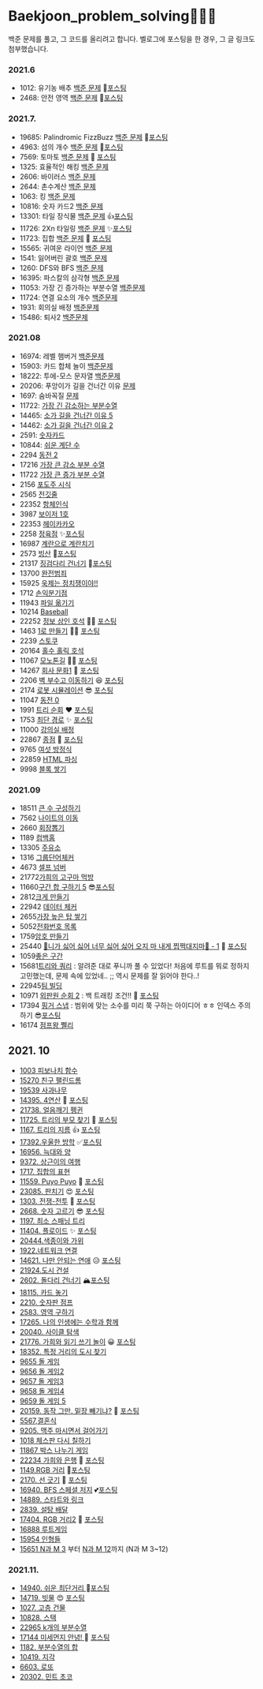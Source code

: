 # Baekjoon_problem_solving🌱🌹🌳
백준 문제를 풀고, 그 코드를 올리려고 합니다. 벨로그에 포스팅을 한 경우, 그 글 링크도 첨부했습니다.

### 2021.6
- 1012: 유기농 배추 [백준 문제](https://www.acmicpc.net/problem/1012) 🌻[포스팅](https://dalseoin.tistory.com/entry/%EB%B0%B1%EC%A4%80-%ED%8C%8C%EC%9D%B4%EC%8D%AC-1012%EB%B2%88-%EC%9C%A0%EA%B8%B0%EB%86%8D-%EB%B0%B0%EC%B6%94)
- 2468: 안전 영역 [백준 문제](https://www.acmicpc.net/problem/2468) 🌷[포스팅](https://dalseoin.tistory.com/entry/%EB%B0%B1%EC%A4%80-%ED%8C%8C%EC%9D%B4%EC%8D%AC-2468-%EC%95%88%EC%A0%84-%EC%98%81%EC%97%AD)
### 2021.7.
- 19685: Palindromic FizzBuzz  [백준 문제](https://www.acmicpc.net/problem/19685) 🍉[포스팅](https://dalseoin.tistory.com/entry/%EB%B0%B1%EC%A4%80-%ED%8C%8C%EC%9D%B4%EC%8D%AC-19685%EB%B2%88-Palindromic-FizzBuzz)
- 4963: 섬의 개수 [백준 문제](https://www.acmicpc.net/problem/4963) 🌱[포스팅](https://dalseoin.tistory.com/entry/%EB%B0%B1%EC%A4%80-%ED%8C%8C%EC%9D%B4%EC%8D%AC-4963-%EC%84%AC%EC%9D%98-%EA%B0%9C%EC%88%98)
- 7569: 토마토 [백준 문제](https://www.acmicpc.net/problem/7569) 🎉 [포스팅](https://dalseoin.tistory.com/entry/%EB%B0%B1%EC%A4%80-%ED%8C%8C%EC%9D%B4%EC%8D%AC-7569-%ED%86%A0%EB%A7%88%ED%86%A0)
- 1325: 효율적인 해킹 [백준 문제](https://www.acmicpc.net/problem/1325)
- 2606: 바이러스 [백준 문제](https://www.acmicpc.net/problem/2606)
- 2644: 촌수계산 [백준 문제](https://www.acmicpc.net/problem/2644) 
- 1063: 킹 [백준 문제](https://www.acmicpc.net/problem/1063)
- 10816: 숫자 카드2 [백준 문제](https://www.acmicpc.net/problem/10816)
- 13301: 타일 장식물 [백준 문제](https://www.acmicpc.net/problem/13301) 👍[포스팅](https://dalseoin.tistory.com/entry/%EB%B0%B1%EC%A4%80-%ED%8C%8C%EC%9D%B4%EC%8D%AC-13301-%ED%83%80%EC%9D%BC-%EC%9E%A5%EC%8B%9D%EB%AC%BC)
- 11726: 2Xn 타일링 [백준 문제](https://www.acmicpc.net/problem/11726) ✨[포스팅](https://dalseoin.tistory.com/entry/%EB%B0%B1%EC%A4%80-%ED%8C%8C%EC%9D%B4%EC%8D%AC-11726%EB%B2%88-2Xn-%ED%83%80%EC%9D%BC%EB%A7%81)
- 11723: 집합 [백준 문제](https://www.acmicpc.net/problem/11723) 🥳 [포스팅](https://dalseoin.tistory.com/entry/%EB%B0%B1%EC%A4%80-%ED%8C%8C%EC%9D%B4%EC%8D%AC-11723-%EC%A7%91%ED%95%A9)
- 15565: 귀여운 라이언 [백준 문제](https://www.acmicpc.net/problem/15565)
- 1541: 잃어버린 괄호 [백준 문제](https://www.acmicpc.net/problem/1541)
- 1260: DFS와 BFS [백준 문제](https://www.acmicpc.net/problem/1260)
- 16395: 파스칼의 삼각형 [백준 문제](https://www.acmicpc.net/problem/16395)
- 11053: 가장 긴 증가하는 부분수열 [백준문제](https://www.acmicpc.net/problem/11053)
- 11724: 연결 요소의 개수 [백준문제](https://www.acmicpc.net/problem/11724)
- 1931: 회의실 배정 [백준문제](https://www.acmicpc.net/problem/1931)
- 15486: 퇴사2 [백준문제](https://www.acmicpc.net/problem/15486)

### 2021.08 
- 16974: 레벨 햄버거 [백준문제](https://www.acmicpc.net/problem/16974)
- 15903: 카드 합체 놀이  [백준문제](https://www.acmicpc.net/problem/15903)
- 18222: 투에-모스 문자열 [백준문제](https://www.acmicpc.net/problem/18222)
- 20206: 푸앙이가 길을 건너간 이유 [문제](https://www.acmicpc.net/problem/20206)
- 1697: 숨바꼭질 [문제](https://www.acmicpc.net/problem/1697)
- 11722: [가장 긴 감소하는 부분수열](https://www.acmicpc.net/problem/11722)
- 14465: [소가 길을 건너간 이유 5](https://www.acmicpc.net/problem/14465)
- 14462: [소가 길을 건너간 이유 2](https://www.acmicpc.net/problem/14462)
- 2591: [숫자카드](https://www.acmicpc.net/problem/2591)
- 10844: [쉬운 계단 수](https://www.acmicpc.net/problem/10844)
- 2294 [동전 2](https://www.acmicpc.net/problem/2294)
- 17216 [가장 큰 감소 부분 수열](https://www.acmicpc.net/problem/17216)
- 11722 [가장 큰 증가 부분 수열](https://www.acmicpc.net/problem/11055)
- 2156 [포도주 시식](https://www.acmicpc.net/problem/2156)
- 2565 [전깃줄](https://www.acmicpc.net/problem/2565)
- 22352 [항체인식](https://www.acmicpc.net/problem/22352)
- 3987 [보이저 1호](https://www.acmicpc.net/problem/3987)
- 22353 [헤이카카오](https://www.acmicpc.net/problem/22353)
- 2258 [정육점](https://www.acmicpc.net/problem/2258) ✨[포스팅](https://dalseoin.tistory.com/entry/%EB%B0%B1%EC%A4%80-%ED%8C%8C%EC%9D%B4%EC%8D%AC-2258-%EC%A0%95%EC%9C%A1%EC%A0%90)
- 16987 [계란으로 계란치기](https://www.acmicpc.net/problem/16987) 
- 2573 [빙산](https://www.acmicpc.net/problem/2573) 🌼[포스팅](https://dalseoin.tistory.com/entry/%EB%B0%B1%EC%A4%80-%ED%8C%8C%EC%9D%B4%EC%8D%AC-2573-%EB%B9%99%EC%82%B0)
- 21317 [징검다리 건너기](https://www.acmicpc.net/problem/21317)  🍠[포스팅](https://dalseoin.tistory.com/entry/%EB%B0%B1%EC%A4%80-%ED%8C%8C%EC%9D%B4%EC%8D%AC-21317-%EC%A7%95%EA%B2%80%EB%8B%A4%EB%A6%AC-%EA%B1%B4%EB%84%88%EA%B8%B0)
- 13700 [완전범죄](https://www.acmicpc.net/problem/13700)
- 15925 [욱제는 정치쟁이야!!](https://www.acmicpc.net/problem/15925)
- 1712 [손익분기점](https://www.acmicpc.net/problem/1712)
- 11943 [파일 옮기기](https://www.acmicpc.net/problem/11943)
- 10214 [Baseball](https://www.acmicpc.net/problem/10214)
- 22252 [정보 상인 호석](https://www.acmicpc.net/problem/22252)  👩‍💻 [포스팅](https://dalseoin.tistory.com/entry/%EB%B0%B1%EC%A4%80-%ED%8C%8C%EC%9D%B4%EC%8D%AC-22252-%EC%A0%95%EB%B3%B4-%EC%83%81%EC%9D%B8-%ED%98%B8%EC%84%9D)
- 1463 [1로 만들기](https://www.acmicpc.net/problem/1463) 👩‍💻 [포스팅](https://dalseoin.tistory.com/entry/%EB%B0%B1%EC%A4%80-%ED%8C%8C%EC%9D%B4%EC%8D%AC-1463-1%EB%A1%9C-%EB%A7%8C%EB%93%A4%EA%B8%B0)
- 2239 [스토쿠](https://www.acmicpc.net/problem/2239)
- 20164 [홀수 홀릭 호석](https://www.acmicpc.net/problem/20164)
- 11067 [모노톤길](https://www.acmicpc.net/problem/11067) 👩‍💻 [포스팅](https://dalseoin.tistory.com/entry/%EB%B0%B1%EC%A4%80-%ED%8C%8C%EC%9D%B4%EC%8D%AC-11067-%EB%AA%A8%EB%85%B8%ED%86%A4%EA%B8%B8)
- 14267 [회사 문화1](https://www.acmicpc.net/problem/14267) 🤔 [포스팅](https://dalseoin.tistory.com/entry/%EB%B0%B1%EC%A4%80-%ED%8C%8C%EC%9D%B4%EC%8D%AC-14267-%ED%9A%8C%EC%82%AC-%EB%AC%B8%ED%99%941)
- 2206 [벽 부수고 이동하기](https://www.acmicpc.net/problem/2206) 😆 [포스팅](https://dalseoin.tistory.com/entry/%EB%B0%B1%EC%A4%80-%ED%8C%8C%EC%9D%B4%EC%8D%AC-2206-%EB%B2%BD-%EB%B6%80%EC%88%98%EA%B3%A0-%EC%9D%B4%EB%8F%99%ED%95%98%EA%B8%B0)
- 2174 [로봇 시뮬레이션](https://www.acmicpc.net/problem/2174) 😎 [포스팅](https://dalseoin.tistory.com/entry/%EB%B0%B1%EC%A4%80-2174-%EB%A1%9C%EB%B4%87-%EC%8B%9C%EB%AE%AC%EB%A0%88%EC%9D%B4%EC%85%98)
- 11047 [동전 0](https://www.acmicpc.net/problem/11047)
- 1991 [트리 순회](https://www.acmicpc.net/problem/1991) ❤ [포스팅](https://dalseoin.tistory.com/entry/%EB%B0%B1%EC%A4%80-1991-%ED%8A%B8%EB%A6%AC-%EC%88%9C%ED%9A%8C)
- 1753 [최단 경로](https://www.acmicpc.net/problem/1753) ✨ [포스팅](https://dalseoin.tistory.com/entry/%EB%B0%B1%EC%A4%80-1753-%EC%B5%9C%EB%8B%A8-%EA%B2%BD%EB%A1%9C)
- 11000 [강의실 배정](https://www.acmicpc.net/problem/11000) 
- 22867 [종점](https://www.acmicpc.net/problem/22867) 🌱 [포스팅](https://dalseoin.tistory.com/entry/%EB%B0%B1%EC%A4%80-22867-%EC%A2%85%EC%A0%90)
- 9765 [여섯 방정식](https://www.acmicpc.net/problem/9765)
- 22859 [HTML 파싱](https://www.acmicpc.net/problem/22859)
- 9998 [블록 쌓기](https://www.acmicpc.net/problem/9998)
### 2021.09
- 18511 [큰 수 구성하기](https://www.acmicpc.net/problem/18511)
- 7562 [나이트의 이동](https://www.acmicpc.net/problem/7562)
- 2660 [회장뽑기](https://www.acmicpc.net/problem/2660)
- 1189 [컴백홈](https://www.acmicpc.net/problem/1189)
- 13305 [주유소](https://www.acmicpc.net/problem/13305)
- 1316 [그룹단어체커](https://www.acmicpc.net/problem/1316)
- 4673 [셀프 넘버](https://www.acmicpc.net/problem/4673)
- 21772[가희의 고구마 먹방](https://www.acmicpc.net/problem/21772)
- 11660[구간 합 구하기 5](https://www.acmicpc.net/problem/11660) 😎[포스팅](https://dalseoin.tistory.com/entry/%EB%B0%B1%EC%A4%80-11660-%EA%B5%AC%EA%B0%84-%ED%95%A9-%EA%B5%AC%ED%95%98%EA%B8%B0-5)
- 2812[크게 만들기](https://www.acmicpc.net/problem/2812)
- 22942 [데이터 체커](https://www.acmicpc.net/problem/22942)
- 2655[가장 높은 탑 쌓기](https://www.acmicpc.net/problem/2655)
- 5052[전화번호 목록](https://www.acmicpc.net/problem/5052)
- 1759[암호 만들기](https://www.acmicpc.net/problem/1759)
- 25440 [🎵니가 싫어 싫어 너무 싫어 싫어 오지 마 내게 찝쩍대지마🎵 - 1](https://www.acmicpc.net/problem/20440) 💛 [포스팅](https://dalseoin.tistory.com/entry/%EB%B0%B1%EC%A4%8020440-%EB%8B%88%EA%B0%80-%EC%8B%AB%EC%96%B4-2)
- 1059[좋은 구간](https://www.acmicpc.net/problem/1059)
- 15681[트리와 쿼리](https://www.acmicpc.net/status?user_id=tjdls111&problem_id=15681&from_mine=1) : 알려준 대로 푸니까 풀 수 있었다! 처음에 루트를 뭐로 정하지 고민했는데, 문제 속에 있었네.. ;; 역시 문제를 잘 읽어야 한다..!
- 22945[팀 빌딩](https://www.acmicpc.net/problem/22945) 
- 10971 [외판원 순회 2](https://www.acmicpc.net/problem/10971) : 백 트래킹 조건!! 💛  [포스팅](https://dalseoin.tistory.com/entry/%EB%B0%B1%EC%A4%80-10971-%EC%99%B8%ED%8C%90%EC%9B%90-%EC%88%9C%ED%9A%8C-2)
- 17394 [핑거 스냅](https://www.acmicpc.net/problem/17394) : 범위에 맞는 소수를 미리 쭉 구하는 아이디어 ㅎㅎ 인덱스 주의하기 😎[포스팅](https://dalseoin.tistory.com/entry/%EB%B0%B1%EC%A4%80-17394-%ED%95%91%EA%B1%B0-%EC%8A%A4%EB%83%85)
- 16174 [점프왕 쩰리](https://www.acmicpc.net/problem/16174)

## 2021. 10

- [1003 피보나치 함수](https://www.acmicpc.net/problem/1003)
- [15270 친구 팰린드롬](https://www.acmicpc.net/problem/15270)
- [19539 사과나무](https://www.acmicpc.net/problem/19539)
- [14395. 4연산](https://www.acmicpc.net/problem/14395) 🥰 [포스팅](https://dalseoin.tistory.com/entry/%EB%B0%B1%EC%A4%80-14395-4%EC%97%B0%EC%82%B0)
- [21738. 얼음깨기 펭귄](https://www.acmicpc.net/problem/21738)
- [11725. 트리의 부모 찾기](https://www.acmicpc.net/problem/11725) 🌟 [포스팅](https://dalseoin.tistory.com/entry/%EB%B0%B1%EC%A4%80-%ED%8C%8C%EC%9D%B4%EC%8D%AC-11725-%ED%8A%B8%EB%A6%AC%EC%9D%98-%EB%B6%80%EB%AA%A8-%EC%B0%BE%EA%B8%B0)
- [1167. 트리의 지름](https://www.acmicpc.net/problem/1167) 👍 [포스팅](https://dalseoin.tistory.com/entry/%EB%B0%B1%EC%A4%80-%ED%8C%8C%EC%9D%B4%EC%8D%AC-1167-%ED%8A%B8%EB%A6%AC%EC%9D%98-%EC%A7%80%EB%A6%84)
- [17392.우울한 방학](https://www.acmicpc.net/problem/17392) ✅[포스팅](https://dalseoin.tistory.com/entry/%EB%B0%B1%EC%A4%80-%ED%8C%8C%EC%9D%B4%EC%8D%AC-17392-%EC%9A%B0%EC%9A%B8%ED%95%9C-%EB%B0%A9%ED%95%99)
- [16956. 늑대와 양](https://www.acmicpc.net/problem/16956)
- [9372. 상근이의 여행](https://www.acmicpc.net/problem/9372)
- [1717. 집합의 표현](https://www.acmicpc.net/problem/1717)
- [11559. Puyo Puyo](https://www.acmicpc.net/problem/11559) 📝 [포스팅](https://dalseoin.tistory.com/entry/%EB%B0%B1%EC%A4%80-%ED%8C%8C%EC%9D%B4%EC%8D%AC-11559-Puyo-Puyo)
- [23085. 판치기](https://www.acmicpc.net/problem/23085) 😍 [포스팅](https://dalseoin.tistory.com/entry/%EB%B0%B1%EC%A4%80-%ED%8C%8C%EC%9D%B4%EC%8D%AC-23085-%ED%8C%90%EC%B9%98%EA%B8%B0?category=1016620)
- [1303. 전쟁-전투](https://www.acmicpc.net/problem/1303) 🥰 [포스팅](https://dalseoin.tistory.com/entry/%EB%B0%B1%EC%A4%80-%ED%8C%8C%EC%9D%B4%EC%8D%AC-1303-%EC%A0%84%EC%9F%81-%EC%A0%84%ED%88%AC?category=1016620)
- [2668. 숫자 고르기](https://www.acmicpc.net/problem/2668) 😎 [포스팅](https://dalseoin.tistory.com/entry/%EB%B0%B1%EC%A4%80-%ED%8C%8C%EC%9D%B4%EC%8D%AC-2668-%EC%88%AB%EC%9E%90-%EA%B3%A0%EB%A5%B4%EA%B8%B0)
- [1197. 최소 스패닝 트리](https://www.acmicpc.net/problem/1197)
- [11404. 플로이드](https://www.acmicpc.net/problem/11404) ✨ [포스팅](https://dalseoin.tistory.com/entry/%EB%B0%B1%EC%A4%80-%ED%8C%8C%EC%9D%B4%EC%8D%AC-11404-%ED%94%84%EB%A1%9C%EC%9D%B4%EB%93%9C)
- [20444.색종이와 가위](https://www.acmicpc.net/problem/20444)
- [1922.네트워크 연결](https://www.acmicpc.net/problem/1922)
- [14621. 나만 안되는 연애](https://www.acmicpc.net/problem/14621) 😥 [포스팅](https://dalseoin.tistory.com/entry/%EB%B0%B1%EC%A4%80-%ED%8C%8C%EC%9D%B4%EC%8D%AC-14621-%EB%82%98%EB%A7%8C-%EC%95%88%EB%90%98%EB%8A%94-%EC%97%B0%EC%95%A0)
- [21924.도시 건설](https://www.acmicpc.net/problem/21924)
- [2602. 돌다리 건너기](https://www.acmicpc.net/problem/2602) 🏔[포스팅](https://dalseoin.tistory.com/entry/%EB%B0%B1%EC%A4%80-%ED%8C%8C%EC%9D%B4%EC%8D%AC-2502-%EB%8F%8C%EB%8B%A4%EB%A6%AC-%EA%B1%B4%EB%84%88%EA%B8%B0)
- [18115.  카드 놓기](https://www.acmicpc.net/problem/18115)
- [2210. 숫자판 점프](https://www.acmicpc.net/problem/2210)
- [2583. 영역 구하기](https://www.acmicpc.net/problem/2583)
- [17265. 나의 인생에는 수학과 함께](https://www.acmicpc.net/problem/17265)
- [20040. 사이클 탐색](https://www.acmicpc.net/problem/20040)
- [21776.  가희와 읽기 쓰기 놀이](https://www.acmicpc.net/problem/21776) 😀 [포스팅](https://dalseoin.tistory.com/entry/%EB%B0%B1%EC%A4%80-%ED%8C%8C%EC%9D%B4%EC%8D%AC-21776-%EA%B0%80%ED%9D%AC%EC%99%80-%EC%9D%BD%EA%B8%B0-%EC%93%B0%EA%B8%B0-%EB%86%80%EC%9D%B4)
- [18352. 특정 거리의 도시 찾기](https://www.acmicpc.net/problem/18352)
- [9655 돌 게임](https://www.acmicpc.net/problem/9655)
- [9656 돌 게임2](https://www.acmicpc.net/problem/9656)
- [9657 돌 게임3](https://www.acmicpc.net/problem/9657)
- [9658 돌 게임4](https://www.acmicpc.net/problem/9658)
- [9659 돌 게임 5](https://www.acmicpc.net/problem/9659)
- [20159. 동작 그만. 밑장 빼기냐?](https://www.acmicpc.net/problem/20159) 🎉 [포스팅](https://dalseoin.tistory.com/entry/%EB%B0%B1%EC%A4%80-%ED%8C%8C%EC%9D%B4%EC%8D%AC-20159-%EB%8F%99%EC%9E%91-%EA%B7%B8%EB%A7%8C-%EB%B0%91%EC%9E%A5-%EB%B9%BC%EA%B8%B0%EB%83%90)
- [5567,결혼식](https://www.acmicpc.net/problem/5567)
- [9205. 맥주 마시면서 걸어가기](https://www.acmicpc.net/problem/9205)
- [1018 체스판 다시 칠하기](https://www.acmicpc.net/problem/1018)
- [11867 박스 나누기 게임](https://www.acmicpc.net/problem/11867)
- [22234 가희와 은행](https://www.acmicpc.net/problem/22234) 🌰 [포스팅](https://dalseoin.tistory.com/entry/%EB%B0%B1%EC%A4%80-%ED%8C%8C%EC%9D%B4%EC%8D%AC-22234-%EA%B0%80%ED%9D%AC%EC%99%80-%EC%9D%80%ED%96%89)
- [1149.RGB 거리](https://www.acmicpc.net/problem/1149) 🍁[포스팅](https://dalseoin.tistory.com/entry/%EB%B0%B1%EC%A4%80-%ED%8C%8C%EC%9D%B4%EC%8D%AC-1149-RGB-%EA%B1%B0%EB%A6%AC)
- [2170. 선 긋기](https://www.acmicpc.net/problem/2170) 🍂 [포스팅](https://dalseoin.tistory.com/entry/%EB%B0%B1%EC%A4%80-%ED%8C%8C%EC%9D%B4%EC%8D%AC-2170-%EC%84%A0-%EA%B8%8B%EA%B8%B0)
- [16940. BFS 스페셜 저지](https://www.acmicpc.net/problem/16940) 💕[포스팅](https://dalseoin.tistory.com/entry/%EB%B0%B1%EC%A4%80-%ED%8C%8C%EC%9D%B4%EC%8D%AC-16940-BFS-%EC%8A%A4%ED%8E%98%EC%85%9C-%EC%A0%80%EC%A7%80)
- [14889. 스타트와 링크](https://www.acmicpc.net/problem/14889)
- [2839. 설탕 배달](https://www.acmicpc.net/problem/2839)
- [17404. RGB 거리2](https://www.acmicpc.net/problem/17404) 🍁 [포스팅](https://dalseoin.tistory.com/entry/%EB%B0%B1%EC%A4%80-%ED%8C%8C%EC%9D%B4%EC%8D%AC-17404-RGB%EA%B1%B0%EB%A6%AC-2)
- [16888 루트게임](https://www.acmicpc.net/problem/16888)
- [15954 인형들](https://www.acmicpc.net/problem/15954)
- [15651 N과 M 3](https://www.acmicpc.net/problem/15651) 부터 [N과 M 12](https://www.acmicpc.net/problem/15666)까지 (N과 M 3~12)

### 2021.11.

- [14940. 쉬운 최단거리 ](https://www.acmicpc.net/problem/14940)🍁[포스팅](https://dalseoin.tistory.com/entry/%EB%B0%B1%EC%A4%80-%ED%8C%8C%EC%9D%B4%EC%8D%AC-14940-%EC%89%AC%EC%9A%B4-%EC%B5%9C%EB%8B%A8%EA%B1%B0%EB%A6%AC)
- [14719. 빗물](https://www.acmicpc.net/problem/14719) 😍 [포스팅](https://dalseoin.tistory.com/entry/%EB%B0%B1%EC%A4%80-%ED%8C%8C%EC%9D%B4%EC%8D%AC-14719-%EB%B9%97%EB%AC%BC)
- [1027. 고층 건물](https://www.acmicpc.net/problem/1027)
- [10828. 스택](https://www.acmicpc.net/problem/10828)
- [22965 k개의 부분수열](https://www.acmicpc.net/problem/22965)
- [17144 미세먼지 안녕! ](https://www.acmicpc.net/problem/17144)🎀 [포스팅](https://dalseoin.tistory.com/entry/%EB%B0%B1%EC%A4%80-%ED%8C%8C%EC%9D%B4%EC%8D%AC-17114%EB%AF%B8%EC%84%B8%EB%A8%BC%EC%A7%80-%EC%95%88%EB%85%95)
- [1182. 부분수열의 합](https://www.acmicpc.net/problem/1182)
- [10419. 지각](https://www.acmicpc.net/problem/10419)
- [6603. 로또](https://www.acmicpc.net/problem/6603)
- [20302. 민트 초코](https://www.acmicpc.net/problem/20302)
